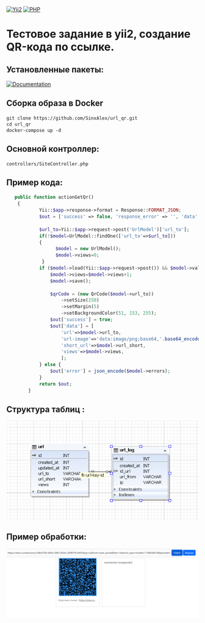 [![Yii2](https://img.shields.io/badge/Yii-2.0.x-blue?logo=yii&style=flat-square)](https://www.yiiframework.com/)
[![PHP](https://img.shields.io/badge/PHP->=8.0-777BB4?style=flat-square&logo=php)](https://www.php.net/)

# Тестовое задание в yii2, создание QR-кода по ссылке.

## Установленные пакеты:
[![Documentation](https://img.shields.io/badge/docs-qrcode--library-blue?style=flat-square&logo=read-the-docs)](https://qrcode-library.readthedocs.io/en/latest/)

## Сборка образа в Docker
    git clone https://github.com/SinxAlex/url_qr.git
    cd url_qr
    docker-compose up -d

## Основной контроллер:
    controllers/SiteController.php

## Пример кода:

```php
   public function actionGetQr()
    {
            Yii::$app->response->format = Response::FORMAT_JSON;
            $out = ['success' => false, 'response_error' => '', 'data' => ''];

            $url_to=Yii::$app->request->post('UrlModel')['url_to'];
            if(!$model=UrlModel::findOne(['url_to'=>$url_to]))
            {
                  $model = new UrlModel();
                  $model->views=0;
             }
            if ($model->load(Yii::$app->request->post()) && $model->validate()) {
                $model->views=$model->views+1;
                $model->save();

                $qrCode = (new QrCode($model->url_to))
                    ->setSize(250)
                    ->setMargin(5)
                    ->setBackgroundColor(51, 153, 255);
                $out['success'] = true;
                $out['data'] = [
                    'url'=>$model->url_to,
                    'url-image'=>'data:image/png;base64,'.base64_encode($qrCode->writeString()),
                    'short_url'=>$model->url_short,
                    'views'=>$model->views,
                    ];
            } else {
                $out['error'] = json_encode($model->errors);
            }
            return $out;
        }
```

## Структура таблиц :
![Скриншот](web/img/table.png)


## Пример обработки:

![Скриншот](web/img/img_2.png)